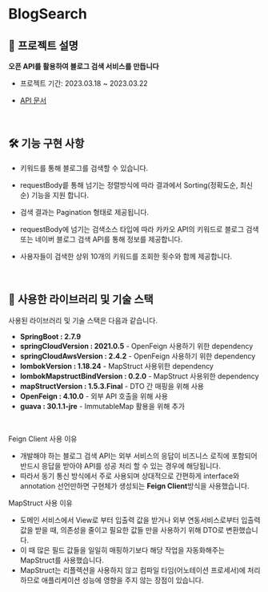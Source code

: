 # BlogSearch


## :information_desk_person: 프로젝트 설명

<b> 오픈 API를 활용하여 블로그 검색 서비스를 만듭니다 </b> 

* 프로젝트 기간: 2023.03.18 ~ 2023.03.22

* [API 문서](https://www.notion.so/db9403a0f49d43cbbb70a8de9930415b?pvs=4)</b>

<br>

## 🛠 기능 구현 사항
  - 키워드를 통해 블로그를 검색할 수 있습니다.
  
  - requestBody릍 통해 넘기는 정렬방식에 따라 결과에서 Sorting(정확도순, 최신순) 기능을 지원 합니다.
  
  - 검색 결과는 Pagination 형태로 제공됩니다.
  
  - requestBody에 넘기는 검색소스 타입에 따라 카카오 API의 키워드로 블로그 검색 또는 네이버 블로그 검색 API를 통해 정보를 제공합니다.
  
  - 사용자들이 검색한 상위 10개의 키워드를 조회한 횟수와 함께 제공합니다. 



<br>

## :blue_book: 사용한 라이브러리 및 기술 스택

사용된 라이브러리 및 기술 스택은 다음과 같습니다.

- **SpringBoot : 2.7.9** 
- **springCloudVersion : 2021.0.5** - OpenFeign 사용하기 위한 dependency
- **springCloudAwsVersion : 2.4.2** - OpenFeign 사용하기 위한 dependency
- **lombokVersion : 1.18.24** - MapStruct 사용위한 dependency
- **lombokMapstructBindVersion : 0.2.0** - MapStruct 사용위한 dependency
- **mapStructVersion : 1.5.3.Final** - DTO 간 매핑을 위해 사용
- **OpenFeign : 4.10.0** - 외부 API 호출을 위해 사용
- **guava : 30.1.1-jre** - ImmutableMap 활용을 위해 추가

<br>

Feign Client  사용 이유

- 개발해야 하는 블로그 검색 API는 외부 서비스의 응답이 비즈니스 로직에 포함되어 반드시 응답을 받아야 API를 성공 처리 할 수 있는 경우에 해당됩니다.
- 따라서 동기 통신 방식에서 주로 사용되며 상대적으로 간편하게 interface와 annotation 선언만하면 구현체가 생성되는 **Feign Client**방식을 사용했습니다.

MapStruct 사용 이유 

- 도메인 서비스에서 View로 부터 입출력 값을 받거나 외부 연동서비스로부터 입출력 값을 받을 때, 의존성을 줄이고 필요한 값들 만을 사용하기 위해 DTO로 변환했습니다.
- 이 때 많은 필드 값들을 일일히 매핑하기보다 해당 작업을 자동화해주는 MapStruct를 사용했습니다.
- MapStruct는 리플렉션을 사용하지 않고 컴파일 타임(어노테이션 프로세서)에 처리하므로 애플리케이션 성능에 영향을 주지 않는 장점이 있습니다.
